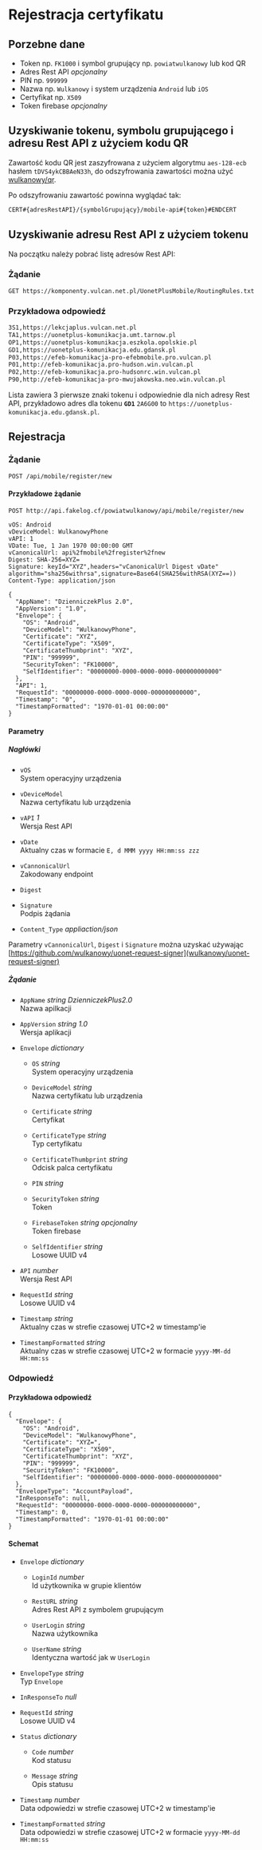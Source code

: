 # Rejestracja certyfikatu

## Porzebne dane

- Token np. `FK1000` i symbol grupujący np. `powiatwulkanowy` lub kod QR
- Adres Rest API _opcjonalny_
- PIN np. `999999`
- Nazwa np. `Wulkanowy` i system urządzenia `Android` lub `iOS`
- Certyfikat np. `X509`
- Token firebase _opcjonalny_

## Uzyskiwanie tokenu, symbolu grupującego i adresu Rest API z użyciem kodu QR

Zawartość kodu QR jest zaszyfrowana z użyciem algorytmu `aes-128-ecb` hasłem `tDVS4ykCBBAeN33h`, do odszyfrowania zawartości można użyć [wulkanowy/qr](https://github.com/wulkanowy/qr).

Po odszyfrowaniu zawartość powinna wyglądać tak:

```txt
CERT#{adresRestAPI}/{symbolGrupujący}/mobile-api#{token}#ENDCERT
```

## Uzyskiwanie adresu Rest API z użyciem tokenu

Na początku należy pobrać listę adresów Rest API:

### Żądanie

```http
GET https://komponenty.vulcan.net.pl/UonetPlusMobile/RoutingRules.txt
```

### Przykładowa odpowiedź

```txt
3S1,https://lekcjaplus.vulcan.net.pl
TA1,https://uonetplus-komunikacja.umt.tarnow.pl
OP1,https://uonetplus-komunikacja.eszkola.opolskie.pl
GD1,https://uonetplus-komunikacja.edu.gdansk.pl
P03,https://efeb-komunikacja-pro-efebmobile.pro.vulcan.pl
P01,http://efeb-komunikacja.pro-hudson.win.vulcan.pl
P02,http://efeb-komunikacja.pro-hudsonrc.win.vulcan.pl
P90,http://efeb-komunikacja-pro-mwujakowska.neo.win.vulcan.pl
```

Lista zawiera 3 pierwsze znaki tokenu i odpowiednie dla nich adresy Rest API, przykładowo adres dla tokenu **`GD1`** `2A6G00` to `https://uonetplus-komunikacja.edu.gdansk.pl`.

## Rejestracja

### Żądanie

```http
POST /api/mobile/register/new
```

#### Przykładowe żądanie

```http
POST http://api.fakelog.cf/powiatwulkanowy/api/mobile/register/new

vOS: Android
vDeviceModel: WulkanowyPhone
vAPI: 1
VDate: Tue, 1 Jan 1970 00:00:00 GMT
vCanonicalUrl: api%2fmobile%2fregister%2fnew
Digest: SHA-256=XYZ=
Signature: keyId="XYZ",headers="vCanonicalUrl Digest vDate" algorithm="sha256withrsa",signature=Base64(SHA256withRSA(XYZ==))
Content-Type: application/json

{
  "AppName": "DzienniczekPlus 2.0",
  "AppVersion": "1.0",
  "Envelope": {
    "OS": "Android",
    "DeviceModel": "WulkanowyPhone",
    "Certificate": "XYZ",
    "CertificateType": "X509",
    "CertificateThumbprint": "XYZ",
    "PIN": "999999",
    "SecurityToken": "FK10000",
    "SelfIdentifier": "00000000-0000-0000-0000-000000000000"
  },
  "API": 1,
  "RequestId": "00000000-0000-0000-0000-000000000000",
  "Timestamp": "0",
  "TimestampFormatted": "1970-01-01 00:00:00"
}
```

#### Parametry

##### Nagłówki

- `vOS`\
  System operacyjny urządzenia

- `vDeviceModel`\
  Nazwa certyfikatu lub urządzenia

- `vAPI` _1_\
  Wersja Rest API

- `vDate`\
  Aktualny czas w formacie `E, d MMM yyyy HH:mm:ss zzz`

- `vCannonicalUrl`\
  Zakodowany endpoint

- `Digest`

- `Signature`\
  Podpis żądania

- `Content_Type` _appliaction/json_

Parametry `vCannonicalUrl`, `Digest` i `Signature` można uzyskać używając [https://github.com/wulkanowy/uonet-request-signer](wulkanowy/uonet-request-signer)

##### Żądanie

- `AppName` _string_ _DzienniczekPlus2.0_\
  Nazwa apilkacji

- `AppVersion` _string_ _1.0_\
  Wersja aplikacji

- `Envelope` _dictionary_

  - `OS` _string_\
    System operacyjny urządzenia

  - `DeviceModel` _string_\
    Nazwa certyfikatu lub urządzenia

  - `Certificate` _string_\
    Certyfikat

  - `CertificateType` _string_\
    Typ certyfikatu

  - `CertificateThumbprint` _string_\
    Odcisk palca certyfikatu

  - `PIN` _string_

  - `SecurityToken` _string_\
    Token

  - `FirebaseToken` _string_ _opcjonalny_\
    Token firebase

  - `SelfIdentifier` _string_\
    Losowe UUID v4

- `API` _number_\
  Wersja Rest API

- `RequestId` _string_\
  Losowe UUID v4

- `Timestamp` _string_\
  Aktualny czas w strefie czasowej UTC+2 w timestamp'ie

- `TimestampFormatted` _string_\
  Aktualny czas w strefie czasowej UTC+2 w formacie `yyyy-MM-dd  HH:mm:ss`

### Odpowiedź

#### Przykładowa odpowiedź

```http
{
  "Envelope": {
    "OS": "Android",
    "DeviceModel": "WulkanowyPhone",
    "Certificate": "XYZ=",
    "CertificateType": "X509",
    "CertificateThumbprint": "XYZ",
    "PIN": "999999",
    "SecurityToken": "FK10000",
    "SelfIdentifier": "00000000-0000-0000-0000-000000000000"
  },
  "EnvelopeType": "AccountPayload",
  "InResponseTo": null,
  "RequestId": "00000000-0000-0000-0000-000000000000",
  "Timestamp": 0,
  "TimestampFormatted": "1970-01-01 00:00:00"
}
```

#### Schemat

- `Envelope` _dictionary_

  - `LoginId` _number_\
    Id użytkownika w grupie klientów

  - `RestURL` _string_\
    Adres Rest API z symbolem grupującym

  - `UserLogin` _string_\
    Nazwa użytkownika

  - `UserName` _string_\
    Identyczna wartość jak w `UserLogin`

- `EnvelopeType` _string_\
  Typ `Envelope`

- `InResponseTo` _null_

- `RequestId` _string_\
  Losowe UUID v4

- `Status` _dictionary_

  - `Code` _number_\
    Kod statusu

  - `Message` _string_\
    Opis statusu

- `Timestamp` _number_\
  Data odpowiedzi w strefie czasowej UTC+2 w timestamp'ie

- `TimestampFormatted` _string_\
  Data odpowiedzi w strefie czasowej UTC+2 w formacie `yyyy-MM-dd  HH:mm:ss`

